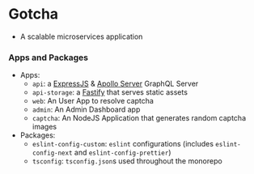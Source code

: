 # Gotcha

- A scalable microservices application

### Apps and Packages

- Apps:
  - `api`: a [ExpressJS](https://expressjs.com/) & [Apollo Server]() GraphQL Server
  - `api-storage`: a [Fastify](https://www.fastify.io/) that serves static assets
  - `web`: An User App to resolve captcha
  - `admin`: An Admin Dashboard app
  - `captcha`: An NodeJS Application that generates random captcha images
- Packages:
  - `eslint-config-custom`: `eslint` configurations (includes `eslint-config-next` and `eslint-config-prettier`)
  - `tsconfig`: `tsconfig.json`s used throughout the monorepo
